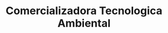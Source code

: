 ---
title: "Comercializadora Tecnologica Ambiental"
url: /san-pablo-autopan/comercializadora-tecnologica-ambiental/
shop: comercio
---